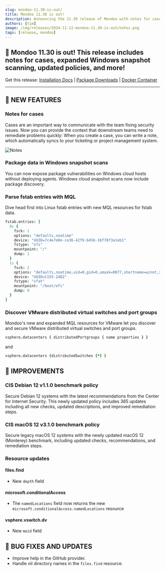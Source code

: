 ```yaml
---
slug: mondoo-11.30-is-out/
title: Mondoo 11.30 is out!
description: Announcing the 11.30 release of Mondoo with notes for cases, expanded Windows snapshot scanning, updated policies, and more!
authors: [tim]
image: /img/releases/2024-11-12-mondoo-11.30-is-out/notes.png
tags: [release, mondoo]
---
```


## 🥳 Mondoo 11.30 is out! This release includes notes for cases, expanded Windows snapshot scanning, updated policies, and more!

Get this release: [Installation Docs](https://mondoo.com/docs/cnspec/) | [Package Downloads](https://releases.mondoo.com/cnspec/) | [Docker Container](https://hub.docker.com/r/mondoo/cnspec)

---

## 🎉 NEW FEATURES

### Notes for cases

Cases are an important way to communicate with the team fixing security issues. Now you can provide the context that downstream teams need to remediate problems quickly: When you create a case, you can write a note, which automatically syncs to your ticketing or project management system.

![Notes](/img/releases/2024-11-12-mondoo-11.30-is-out/notes.png)

### Package data in Windows snapshot scans

You can now expose package vulnerabilities on Windows cloud hosts without deploying agents. Windows cloud snapshot scans now include package discovery.

### Parse fstab entries with MQL

Dive head first into Linux fstab entries with new MQL resources for fstab data.

```coffee
fstab.entries: [
  0: {
    fsck: 1
    options: "defaults,noatime"
    device: "UUID=7c4e7e0e-ce36-42f9-b456-16f78f3a1eb1"
    fstype: "xfs"
    mountpoint: "/"
    dump: 1
  }
  1: {
    fsck: 2
    options: "defaults,noatime,uid=0,gid=0,umask=0077,shortname=winnt,x-systemd.automount"
    device: "UUID=C155-24D2"
    fstype: "vfat"
    mountpoint: "/boot/efi"
    dump: 0
  }
]
```

### Discover VMware distributed virtual switches and port groups

Mondoo's new and expanded MQL resources for VMware let you discover and secure VMware distributed virtual switches and port groups.

```coffee
vsphere.datacenters { distributedPortgroups { name properties } }
```

and

```coffee
vsphere.datacenters {distributedSwitches {*} }
```

## 🧹 IMPROVEMENTS

### CIS Debian 12 v1.1.0 benchmark policy

Secure Debian 12 systems with the latest recommendations from the Center for Internet Security. This newly updated policy includes 365 updates including all new checks, updated descriptions, and improved remediation steps.

### CIS macOS 12 v3.1.0 benchmark policy

Secure legacy macOS 12 systems with the newly updated macOS 12 (Monterey) benchmark, including updated checks, recommendations, and remediation steps.

### Resource updates

#### files.find

- New `depth` field

#### microsoft.conditionalAccess

- The `namedLocations` field now returns the new `microsoft.conditionalAccess.namedLocations` resource

#### vsphere.vswitch.dv

- New `moid` field

## 🐛 BUG FIXES AND UPDATES

- Improve help in the GitHub provider.
- Handle nil directory names in the `files.find` resource.

